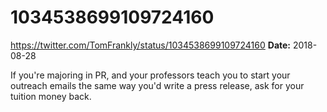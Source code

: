 # 1034538699109724160
https://twitter.com/TomFrankly/status/1034538699109724160
**Date:** 2018-08-28

If you're majoring in PR, and your professors teach you to start your outreach emails the same way you'd write a press release, ask for your tuition money back.
